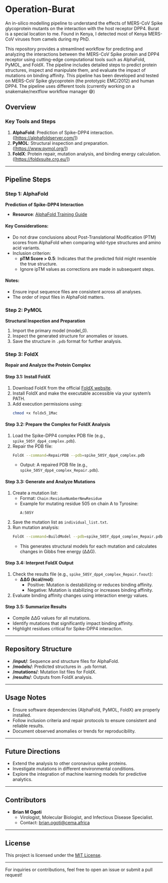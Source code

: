 # Operation-Burat
An in-silico modelling pipeline to understand the effects of MERS-CoV Spike glycoprotein mutants on the interaction with the host receptor DPP4. Burat is a special location to me. Found in Kenya, I detected  most of Kenya MERS-CoV viruses from camels during my PhD.

This repository provides a streamlined workflow for predicting and analyzing the interactions between the MERS-CoV Spike protein and DPP4 receptor using cutting-edge computational tools such as AlphaFold, PyMOL, and FoldX. The pipeline includes detailed steps to predict protein structures, inspect and manipulate them, and evaluate the impact of mutations on binding affinity. This pipeline has been developed and tested on MERS-CoV Spike glycoprotein (the prototypic EMC/2012) and human DPP4. The pipeline uses different tools (currently working on a snakemake/nextflow workflow manager 😅)

## Overview

### Key Tools and Steps
1. **AlphaFold**: Prediction of Spike-DPP4 interaction. ([https://alphafoldserver.com/])
2. **PyMOL**: Structural inspection and preparation. ([https://www.pymol.org/])
3. **FoldX**: Protein repair, mutation analysis, and binding energy calculation. ([https://foldxsuite.crg.eu/])

---

## Pipeline Steps

### Step 1: AlphaFold
**Prediction of Spike-DPP4 Interaction**
- **Resource**: [AlphaFold Training Guide](https://www.ebi.ac.uk/training/online/courses/alphafold/an-introductory-guide-to-its-strengths-and-limitations/strengths-and-limitations-of-alphafold/)

#### Key Considerations:
- Do not draw conclusions about Post-Translational Modification (PTM) scores from AlphaFold when comparing wild-type structures and amino acid variants.
- Inclusion criterion:
  - **pTM Score > 0.5**: Indicates that the predicted fold might resemble the true structure.
  - Ignore ipTM values as corrections are made in subsequent steps.

#### Notes:
- Ensure input sequence files are consistent across all analyses.
- The order of input files in AlphaFold matters.

### Step 2: PyMOL
**Structural Inspection and Preparation**
1. Import the primary model (model_0).
2. Inspect the generated structure for anomalies or issues.
3. Save the structure in `.pdb` format for further analysis.

### Step 3: FoldX
**Repair and Analyze the Protein Complex**

#### Step 3.1: Install FoldX
1. Download FoldX from the official [FoldX website](https://foldx.crg.eu/).
2. Install FoldX and make the executable accessible via your system’s PATH.
3. Add execution permissions using:
   ```bash
   chmod +x foldx5_1Mac
   ```

#### Step 3.2: Prepare the Complex for FoldX Analysis
1. Load the Spike-DPP4 complex PDB file (e.g., `spike_505Y_dpp4_complex.pdb`).
2. Repair the PDB file:
   ```bash
   FoldX --command=RepairPDB --pdb=spike_505Y_dpp4_complex.pdb
   ```
   - Output: A repaired PDB file (e.g., `spike_505Y_dpp4_complex_Repair.pdb`).

#### Step 3.3: Generate and Analyze Mutations
1. Create a mutation list:
   - Format: `Chain:ResidueNumberNewResidue`
   - Example for mutating residue 505 on chain A to Tyrosine:
     ```
     A:505Y
     ```
2. Save the mutation list as `individual_list.txt`.
3. Run mutation analysis:
   ```bash
   FoldX --command=BuildModel --pdb=spike_505Y_dpp4_complex_Repair.pdb --mutant-file=individual_list.txt --numberOfRuns=5
   ```
   - This generates structural models for each mutation and calculates changes in Gibbs free energy (ΔΔG).

#### Step 3.4: Interpret FoldX Output
1. Check the results file (e.g., `spike_505Y_dpp4_complex_Repair.fxout`):
   - **ΔΔG (kcal/mol)**:
     - Positive: Mutation is destabilizing or reduces binding affinity.
     - Negative: Mutation is stabilizing or increases binding affinity.
2. Evaluate binding affinity changes using interaction energy values.

#### Step 3.5: Summarize Results
- Compile ΔΔG values for all mutations.
- Identify mutations that significantly impact binding affinity.
- Highlight residues critical for Spike-DPP4 interaction.

---

## Repository Structure
- **/input/**: Sequence and structure files for AlphaFold.
- **/models/**: Predicted structures in `.pdb` format.
- **/mutations/**: Mutation list files for FoldX.
- **/results/**: Outputs from FoldX analysis.

---

## Usage Notes
- Ensure software dependencies (AlphaFold, PyMOL, FoldX) are properly installed.
- Follow inclusion criteria and repair protocols to ensure consistent and reliable results.
- Document observed anomalies or trends for reproducibility.

---

## Future Directions
- Extend the analysis to other coronavirus spike proteins.
- Investigate mutations in different environmental conditions.
- Explore the integration of machine learning models for predictive analytics.

---

## Contributors
- **Brian M Ogoti**
  - Virologist, Molecular Biologist, and Infectious Disease Specialist.
  - Contact: [brian.ogoti@cema.africa](mailto:brian.ogoti@cema.africa)

---

## License
This project is licensed under the [MIT License](LICENSE).

---

For inquiries or contributions, feel free to open an issue or submit a pull request!




